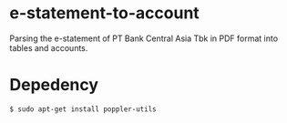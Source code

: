 # e-statement-to-account

Parsing the e-statement of PT Bank Central Asia Tbk in PDF format into tables and accounts.

# Depedency

```
$ sudo apt-get install poppler-utils
```